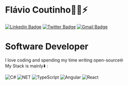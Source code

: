 # Flávio Coutinho:technologist::zap:

<!-- [![Twitter Badge](https://img.shields.io/badge/-@dieegosf-6633cc?style=flat-square&labelColor=6633cc&logo=twitter&logoColor=white&link=https://twitter.com/dieegosf)](https://twitter.com/dieegosf) 
[![Linkedin Badge](https://img.shields.io/badge/-Diego%20Fernandes-6633cc?style=flat-square&logo=Linkedin&logoColor=white&link=https://www.linkedin.com/in/diego-schell-fernandes/)](https://https://www.linkedin.com/in/fl%C3%A1vio-coutinho-76b7361a9/) 
[![Gmail Badge](https://img.shields.io/badge/-diego.schell.f@gmail.com-6633cc?style=flat-square&logo=Gmail&logoColor=white&link=mailto:diego.schell.f@gmail.com)](mailto:coutinhoflavio20@gmail.com) -->


[![Linkedin Badge](https://img.shields.io/badge/fl%C3%A1vio%20coutinho-7852D3?style=flat-square&logo=linkedin&logoColor=white&link=https://www.linkedin.com/in/fl%C3%A1vio-coutinho-76b7361a9/)](https://www.linkedin.com/in/fl%C3%A1vio-coutinho-76b7361a9/)
[![Twitter Badge](https://img.shields.io/badge/@Flavio_Hn-7852D3?style=flat-square&logo=twitter&logoColor=white&link=https://twitter.com/@Flavio_Hn)](https://twitter.com/@Flavio_Hn)
[![Gmail Badge](https://img.shields.io/badge/coutinhoflavio20@gmail.com-7852D3?style=flat-square&logo=Gmail&logoColor=white&link=mailto:coutinhoflavio20@gmail.com)](mailto:coutinhoflavio20@gmail.com)

# Software Developer

I love coding and spending my time writing open-source:globe_with_meridians: <br>
My Stack is mainly:arrow_down: :

![C#](https://img.shields.io/badge/C%23-239120?style=for-the-badge&logo=&logoColor=white)
![NET](https://img.shields.io/badge/.NET-5C2D91?style=for-the-badge&logo=&logoColor=white)
![TypeScript](https://img.shields.io/badge/TypeScript-007ACC?style=for-the-badge&logo=typescript&logoColor=white)
![Angular](https://img.shields.io/badge/Angular-DD0031?style=for-the-badge&logo=angular&logoColor=white)
![React](https://img.shields.io/badge/React-5FD9FB?style=for-the-badge&logo=react&logoColor=black)

